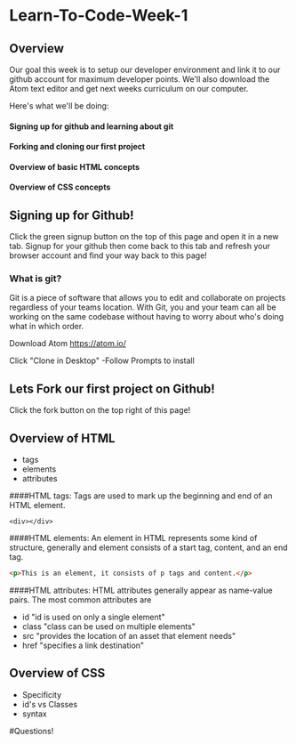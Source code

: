 # Learn-To-Code-Week-1



## Overview
Our goal this week is to setup our developer environment and link it to our github account for
maximum developer points. We'll also download the Atom text editor and get next weeks
curriculum on our computer.



Here's what we'll be doing:

#### Signing up for github and learning about git
#### Forking and cloning our first project
#### Overview of basic HTML concepts
#### Overview of CSS concepts


## Signing up for Github!
Click the green signup button on the top of this page and open it in a new tab.
Signup for your github then come back to this tab and refresh your browser account
and find your way back to this page!

### What is git?
Git is a piece of software that allows you to edit and collaborate on projects
regardless of your teams location. With Git, you and your team can all be working
on the same codebase without having to worry about who's doing what in which order.

Download Atom
https://atom.io/

Click "Clone in Desktop"
-Follow Prompts to install

## Lets Fork our first project on Github!
Click the fork button on the top right of this page!


## Overview of HTML
- tags
- elements
- attributes

####HTML tags:
Tags are used to mark up the beginning and end of an HTML element.

```
<div></div>
```

####HTML elements:
An element in HTML represents some kind of structure, generally and element
consists of a start tag, content, and an end tag.

  ```html
  <p>This is an element, it consists of p tags and content.</p>
  ```

####HTML attributes:
HTML attributes generally appear as name-value pairs. The most common attributes
are
- id "id is used on only a single element"
- class  "class can be used on multiple elements"
- src "provides the location of an asset that element needs"
- href "specifies a link destination"



## Overview of CSS
- Specificity
- id's vs Classes
- syntax





#Questions!
